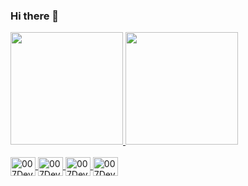 ### Hi there 👋

<div>
  <a href="https://github.com/007Devv">
  <img height="180em" src="https://github-readme-stats.vercel.app/api?username=007Devv&show_icons=true&theme=highcontrast"/>
  <img height="180em" src="https://github-readme-stats.vercel.app/api/top-langs/?username=007Devv&layout=compact&&theme=highcontrast"/>
</div>
  
  <div style="display: incline_block"><br>
    <img align="center" alt="007Devv-HTML" height="30" width="40" src="https://cdn.jsdelivr.net/gh/devicons/devicon/icons/html5/html5-original.svg" />
    <img align="center" alt="007Devv-CSS" height="30" width="40" src="https://cdn.jsdelivr.net/gh/devicons/devicon/icons/css3/css3-original.svg" />
    <img align="center" alt="007Devv-JAVA" height="30" width="40" src="https://cdn.jsdelivr.net/gh/devicons/devicon/icons/java/java-original-wordmark.svg" />
    <img align="center" alt="007Devv-JS" height="30" width="40" src="https://cdn.jsdelivr.net/gh/devicons/devicon/icons/javascript/javascript-original.svg" />
  </div>
                
          
